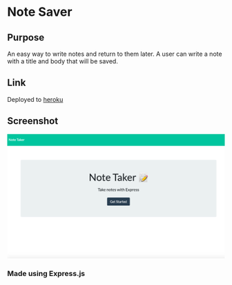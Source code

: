 # Note Saver

## Purpose

An easy way to write notes and return to them later. A user can write a note with a title and body that will be saved. 

## Link

Deployed to [heroku](https://stark-beyond-89823.herokuapp.com)

## Screenshot

![Welcoming page](screenshot.png)

### Made using Express.js